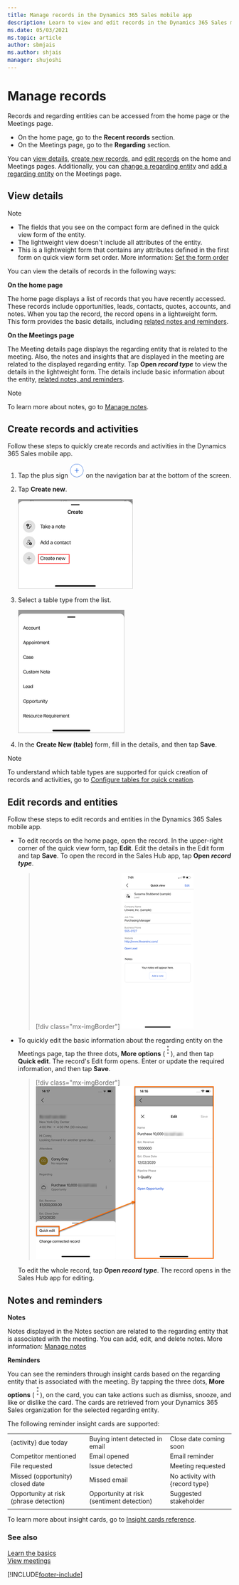 ```yaml
---
title: Manage records in the Dynamics 365 Sales mobile app
description: Learn to view and edit records in the Dynamics 365 Sales mobile app.
ms.date: 05/03/2021
ms.topic: article
author: sbmjais
ms.author: shjais
manager: shujoshi
---
```


# Manage records

Records and regarding entities can be accessed from the home page or the Meetings page.

- On the home page, go to the **Recent records** section.   
- On the Meetings page, go to the **Regarding** section.   

You can [view details](#view-details), [create new records](#create-records-and-activities), and [edit records](#edit-records-and-entities) on the home and Meetings pages. Additionally, you can [change a regarding entity](view-agenda.md#change-regarding-entity) and [add a regarding entity](view-agenda.md#add-regarding-entity) on the Meetings page.

## View details

> [!NOTE]
> - The fields that you see on the compact form are defined in the quick view form of the entity.
> - The lightweight view doesn't include all attributes of the entity.
> - This is a lightweight form that contains any attributes defined in the first form on quick view form set order. More information: [Set the form order](/powerapps/maker/model-driven-apps/control-access-forms#set-the-form-order)

You can view the details of records in the following ways: 

**On the home page**    

The home page displays a list of records that you have recently accessed. These records include opportunities, leads, contacts, quotes, accounts, and notes. When you tap the record, the record opens in a lightweight form. This form provides the basic details, including [related notes and reminders](#notes-and-reminders). 

**On the Meetings page**     

The Meeting details page displays the regarding entity that is related to the meeting. Also, the notes and insights that are displayed in the meeting are related to the displayed regarding entity. Tap **Open *record type*** to view the details in the lightweight form. The details include basic information about the entity, [related notes, and reminders](#notes-and-reminders). 

>[!NOTE]
>To learn more about notes, go to [Manage notes](view-edit-add-note.md).

## Create records and activities

Follow these steps to quickly create records and activities in the Dynamics 365 Sales mobile app.

1.  Tap the plus sign ![Plus icon.](media/sm-plus-icon.png "Plus icon") on the navigation bar at the bottom of the screen.

2.  Tap **Create new**.

    ![Create a new record.](media/sm-create-record.png "Create a new record")

3.  Select a table type from the list.

    ![Select a table from the list.](media/select-table.png "Select a table from the list")

4.	In the **Create New (table)** form, fill in the details, and then tap **Save**.

> [!NOTE]
> To understand which table types are supported for quick creation of records and activities, go to [Configure tables for quick creation](configure-quick-create.md).

## Edit records and entities

Follow these steps to edit records and entities in the Dynamics 365 Sales mobile app.

- To edit records on the home page, open the record. In the upper-right corner of the quick view form, tap **Edit**. Edit the details in the Edit form and tap **Save**. To open the record in the Sales Hub app, tap **Open *record type***.

    >[!div class="mx-imgBorder"]
    >![Quick view form opened from the home page.](media/sm-homepage-view-details-lead.png "Quick view form opened from the home page")
    
- To quickly edit the basic information about the regarding entity on the Meetings page, tap the three dots, **More options** (![Options button.](media/sm-options-button.png "Options button")), and then tap **Quick edit**. The record's Edit form opens. Enter or update the required information, and then tap **Save**.

    >[!div class="mx-imgBorder"]
    >![Tap quick edit option.](media/sm-quick-edit-regarding-entity.png "Tap quick edit option")    

    To edit the whole record, tap **Open *record type***. The record opens in the Sales Hub app for editing.   

## Notes and reminders

**Notes**

Notes displayed in the Notes section are related to the regarding entity that is associated with the meeting. You can add, edit, and delete notes. More information: [Manage notes](view-edit-add-note.md)

**Reminders**

You can see the reminders through insight cards based on the regarding entity that is associated with the meeting. By tapping the three dots, **More options** (![Options button.](media/sm-options-button.png "Options button")), on the card, you can take actions such as dismiss, snooze, and like or dislike the card. The cards are retrieved from your Dynamics 365 Sales organization for the selected regarding entity.

The following reminder insight cards are supported:    

<table>
<tr>
<td>{activity} due today</td><td>Buying intent detected in email</td><td>Close date coming soon</td>
</tr>
<tr>
<td>Competitor mentioned</td><td>Email opened</td><td>Email reminder</td>
</tr>
<tr>
<td>File requested</td><td>Issue detected</td><td>Meeting requested</td>
</tr>
<tr>
<td>Missed (opportunity) closed date</td><td>Missed email</td><td>No activity with {record type}</td>
</tr>
<tr>
<td>Opportunity at risk (phrase detection)</td><td>Opportunity at risk (sentiment detection)</td><td>Suggested stakeholder</td>
</tr> 
<tr>
<td></td><td></td><td></td>
</tr>
</table>   

To learn more about insight cards, go to [Insight cards reference](/dynamics365/ai/sales/action-cards-reference).  

### See also

[Learn the basics](learn-basics-mobile-app.md)   
[View meetings](view-agenda.md)


[!INCLUDE[footer-include](../../includes/footer-banner.md)]
